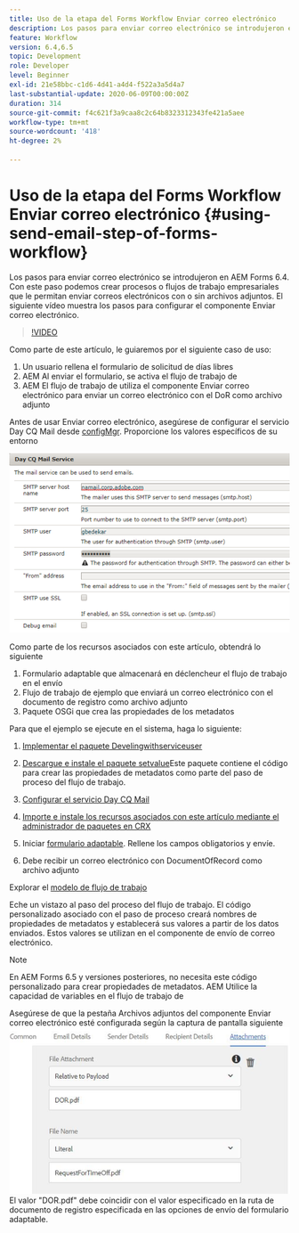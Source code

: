 ```yaml
---
title: Uso de la etapa del Forms Workflow Enviar correo electrónico
description: Los pasos para enviar correo electrónico se introdujeron en AEM Forms 6.4. Con este paso podemos crear procesos o flujos de trabajo empresariales que le permitan enviar correos electrónicos con o sin archivos adjuntos. El siguiente vídeo muestra los pasos para configurar el componente Enviar correo electrónico
feature: Workflow
version: 6.4,6.5
topic: Development
role: Developer
level: Beginner
exl-id: 21e58bbc-c1d6-4d41-a4d4-f522a3a5d4a7
last-substantial-update: 2020-06-09T00:00:00Z
duration: 314
source-git-commit: f4c621f3a9caa8c2c64b8323312343fe421a5aee
workflow-type: tm+mt
source-wordcount: '418'
ht-degree: 2%

---
```


# Uso de la etapa del Forms Workflow Enviar correo electrónico {#using-send-email-step-of-forms-workflow}

Los pasos para enviar correo electrónico se introdujeron en AEM Forms 6.4. Con este paso podemos crear procesos o flujos de trabajo empresariales que le permitan enviar correos electrónicos con o sin archivos adjuntos. El siguiente vídeo muestra los pasos para configurar el componente Enviar correo electrónico.

>[!VIDEO](https://video.tv.adobe.com/v/21499?quality=12&learn=on)

Como parte de este artículo, le guiaremos por el siguiente caso de uso:

1. Un usuario rellena el formulario de solicitud de días libres
1. AEM Al enviar el formulario, se activa el flujo de trabajo de
1. AEM El flujo de trabajo de utiliza el componente Enviar correo electrónico para enviar un correo electrónico con el DoR como archivo adjunto

Antes de usar Enviar correo electrónico, asegúrese de configurar el servicio Day CQ Mail desde [configMgr](http://localhost:4502/system/console/configMgr). Proporcione los valores específicos de su entorno

![Configurar el servicio Day CQ Mail](assets/mailservice.png)

Como parte de los recursos asociados con este artículo, obtendrá lo siguiente

1. Formulario adaptable que almacenará en déclencheur el flujo de trabajo en el envío
1. Flujo de trabajo de ejemplo que enviará un correo electrónico con el documento de registro como archivo adjunto
1. Paquete OSGi que crea las propiedades de los metadatos

Para que el ejemplo se ejecute en el sistema, haga lo siguiente:

1. [Implementar el paquete Develingwithserviceuser](/help/forms/assets/common-osgi-bundles/DevelopingWithServiceUser.jar)

1. [Descargue e instale el paquete setvalue](/help/forms/assets/common-osgi-bundles/SetValueApp.core-1.0-SNAPSHOT.jar)Este paquete contiene el código para crear las propiedades de metadatos como parte del paso de proceso del flujo de trabajo.
1. [Configurar el servicio Day CQ Mail](https://helpx.adobe.com/experience-manager/6-5/sites/administering/using/notification.html)
1. [Importe e instale los recursos asociados con este artículo mediante el administrador de paquetes en CRX](assets/emaildoraemformskt.zip)
1. Iniciar [formulario adaptable](http://localhost:4502/content/dam/formsanddocuments/helpx/timeoffrequestform/jcr:content?wcmmode=disabled). Rellene los campos obligatorios y envíe.
1. Debe recibir un correo electrónico con DocumentOfRecord como archivo adjunto

Explorar el [modelo de flujo de trabajo](http://localhost:4502/editor.html/conf/global/settings/workflow/models/emaildor.html)

Eche un vistazo al paso del proceso del flujo de trabajo. El código personalizado asociado con el paso de proceso creará nombres de propiedades de metadatos y establecerá sus valores a partir de los datos enviados. Estos valores se utilizan en el componente de envío de correo electrónico.

>[!NOTE]
>
>En AEM Forms 6.5 y versiones posteriores, no necesita este código personalizado para crear propiedades de metadatos. AEM Utilice la capacidad de variables en el flujo de trabajo de

Asegúrese de que la pestaña Archivos adjuntos del componente Enviar correo electrónico esté configurada según la captura de pantalla siguiente
![Enviar ficha de datos adjuntos de correo electrónico](assets/sendemailcomponentconfigure.jpg)El valor &quot;DOR.pdf&quot; debe coincidir con el valor especificado en la ruta de documento de registro especificada en las opciones de envío del formulario adaptable.
